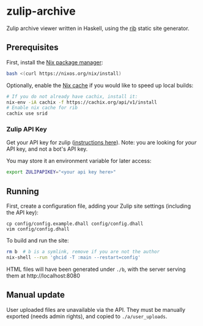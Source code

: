 # zulip-archive

Zulip archive viewer written in Haskell, using the [rib](https://github.com/srid/rib) static site generator.

## Prerequisites

First, install the [Nix package manager](https://nixos.org/nix/):

``` bash
bash <(curl https://nixos.org/nix/install)
```

Optionally, enable the [Nix cache](https://srid.cachix.org/) if you would like to speed up local builds:

``` bash
# If you do not already have cachix, install it:
nix-env -iA cachix -f https://cachix.org/api/v1/install
# Enable nix cache for rib
cachix use srid
```

### Zulip API Key

Get your API key for zulip ([instructions here](https://zulipchat.com/api/api-keys)). Note: you are looking for *your* API key, and not a bot's API key.

You may store it an environment variable for later access:

```bash
export ZULIPAPIKEY="<your api key here>"
```

## Running

First, create a configuration file, adding your Zulip site settings (including the API key):

```
cp config/config.example.dhall config/config.dhall
vim config/config.dhall
```

To build and run the site:

```bash
rm b  # b is a symlink, remove if you are not the author 
nix-shell --run 'ghcid -T :main --restart=config'
```

HTML files will have been generated under `./b`, with the server serving them at http://localhost:8080

## Manual update

User uploaded files are unavailable via the API. They must be manually exported (needs admin rights), and copied to `./a/user_uploads`.
